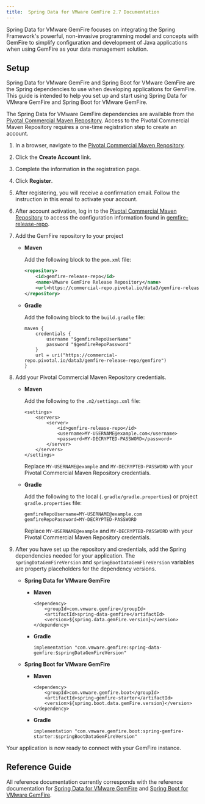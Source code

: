 ```yaml
---
title:  Spring Data for VMware GemFire 2.7 Documentation
---
```


<!-- 
 Copyright (c) VMware, Inc. 2022. All rights reserved.
 Licensed to the Apache Software Foundation (ASF) under one or more contributor license
 agreements. See the NOTICE file distributed with this work for additional information regarding
 copyright ownership. The ASF licenses this file to You under the Apache License, Version 2.0 (the
 "License"); you may not use this file except in compliance with the License. You may obtain a
 copy of the License at
 
 http://www.apache.org/licenses/LICENSE-2.0
 
 Unless required by applicable law or agreed to in writing, software distributed under the License
 is distributed on an "AS IS" BASIS, WITHOUT WARRANTIES OR CONDITIONS OF ANY KIND, either express
 or implied. See the License for the specific language governing permissions and limitations under
 the License.
-->

<!--
Licensed to the Apache Software Foundation (ASF) under one or more
contributor license agreements.  See the NOTICE file distributed with
this work for additional information regarding copyright ownership.
The ASF licenses this file to You under the Apache License, Version 2.0
(the "License"); you may not use this file except in compliance with
the License.  You may obtain a copy of the License at

     http://www.apache.org/licenses/LICENSE-2.0

Unless required by applicable law or agreed to in writing, software
distributed under the License is distributed on an "AS IS" BASIS,
WITHOUT WARRANTIES OR CONDITIONS OF ANY KIND, either express or implied.
See the License for the specific language governing permissions and
limitations under the License.
-->

Spring Data for VMware GemFire focuses on integrating the Spring Framework's powerful, non-invasive programming model and concepts with GemFire to simplify configuration and development of Java applications when using GemFire as your data management solution.

## <a id="setup"></a>Setup

Spring Data for VMware GemFire and Spring Boot for VMware GemFire are the Spring dependencies to use when developing applications for GemFire. This guide is intended to help you set up and start using Spring Data for VMware GemFire and Spring Boot for VMware GemFire.

The Spring Data for VMware GemFire dependencies are available from the [Pivotal Commercial Maven Repository](https://commercial-repo.pivotal.io/login/auth). Access to the Pivotal Commercial Maven Repository requires a one-time registration step to create an account.

1. In a browser, navigate to the [Pivotal Commercial Maven Repository](https://commercial-repo.pivotal.io/login/auth).

2. Click the **Create Account** link.

3. Complete the information in the registration page.

4. Click **Register**.

5. After registering, you will receive a confirmation email. Follow the instruction in this email to activate your account.

6. After account activation, log in to the  [Pivotal Commercial Maven Repository](https://commercial-repo.pivotal.io/login/auth) to access the configuration information found in [gemfire-release-repo](https://commercial-repo.pivotal.io/repository/gemfire-release-repo).

7. Add the GemFire repository to your project

    * **Maven**

        Add the following block to the `pom.xml` file:
        ```xml
        <repository>
            <id>gemfire-release-repo</id>
            <name>VMware GemFire Release Repository</name>
            <url>https://commercial-repo.pivotal.io/data3/gemfire-release-repo/gemfire</url>
        </repository>
        ```

    * **Gradle**

        Add the following block to the `build.gradle` file:
        ```
        maven {
            credentials {
                username "$gemfireRepoUserName"
                password "$gemfireRepoPassword"
            }
            url = uri("https://commercial-repo.pivotal.io/data3/gemfire-release-repo/gemfire")
        }
        ```

8. Add your Pivotal Commercial Maven Repository credentials.

    * **Maven**

        Add the following to the `.m2/settings.xml` file:
        ```
        <settings>
            <servers>
                <server>
                    <id>gemfire-release-repo</id>
                    <username>MY-USERNAME@example.com</username>
                    <password>MY-DECRYPTED-PASSWORD</password>
                </server>
            </servers>
        </settings>
        ```
        Replace `MY-USERNAME@example` and `MY-DECRYPTED-PASSWORD` with your Pivotal Commercial Maven Repository credentials.

    * **Gradle**

        Add the following to the local (`.gradle/gradle.properties`) or project `gradle.properties` file:
        ```
        gemfireRepoUsername=MY-USERNAME@example.com
        gemfireRepoPassword=MY-DECRYPTED-PASSWORD
        ```
        Replace `MY-USERNAME@example` and `MY-DECRYPTED-PASSWORD` with your Pivotal Commercial Maven Repository credentials.

9. After you have set up the repository and credentials, add the Spring dependencies needed for your application. The `springDataGemFireVersion` and `springBootDataGemFireVersion` variables are property placeholders for the dependency versions.

    * **Spring Data for VMware GemFire**

        * **Maven**

            ```
            <dependency>
                <groupId>com.vmware.gemfire</groupId>
                <artifactId>spring-data-gemfire</artifactId>
                <version>${spring.data.gemFire.version}</version>
            </dependency>
            ```

        * **Gradle**

            ```
            implementation "com.vmware.gemfire:spring-data-gemfire:$springDataGemFireVersion"
            ```

    * **Spring Boot for VMware GemFire**

        * **Maven**

            ```
            <dependency>
                <groupId>com.vmware.gemfire.boot</groupId>
                <artifactId>spring-gemfire-starter</artifactId>
                <version>${spring.boot.data.gemFire.version}</version>
            </dependency>
            ```

        * **Gradle**

            ```
            implementation "com.vmware.gemfire.boot:spring-gemfire-starter:$springBootDataGemFireVersion"
            ```
 
Your application is now ready to connect with your GemFire instance.

## <a id="reference-guide"></a>Reference Guide

All reference documentation currently corresponds with the reference documentation for [Spring Data for VMware GemFire](https://spring.io/projects/spring-data-gemfire#learn) and [Spring Boot for VMware GemFire](https://docs.spring.io/spring-boot-data-geode-build/current/reference/html5/).
